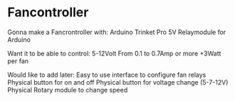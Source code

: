 # Fancontroller
Gonna make a Fancrontroller with:
Arduino Trinket Pro 5V
Relaymodule for Arduino

Want it to be able to control:
5-12Volt
From 0.1 to 0.7Amp or more
+3Watt per fan

Would like to add later:
Easy to use interface to configure fan relays
Physical button for on and off
Physical button for voltage change (5-7-12V)
Physical Rotary module to change speed
